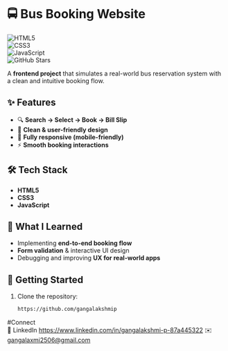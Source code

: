 # 🚍 Bus Booking Website  

![HTML5](https://img.shields.io/badge/HTML5-E34F26?style=for-the-badge&logo=html5&logoColor=white)  
![CSS3](https://img.shields.io/badge/CSS3-1572B6?style=for-the-badge&logo=css3&logoColor=white)  
![JavaScript](https://img.shields.io/badge/JavaScript-F7DF1E?style=for-the-badge&logo=javascript&logoColor=black)  
![GitHub Stars](https://img.shields.io/github/stars/gangalakshmip/Bus-Booking-App?style=for-the-badge)  

A **frontend project** that simulates a real-world bus reservation system with a clean and intuitive booking flow.  


## ✨ Features  

- 🔍 **Search → Select → Book → Bill Slip**  
- 🎨 **Clean & user-friendly design**  
- 📱 **Fully responsive (mobile-friendly)**  
- ⚡ **Smooth booking interactions**  


## 🛠 Tech Stack  

- **HTML5**  
- **CSS3**  
- **JavaScript**  


## 🎯 What I Learned  

- Implementing **end-to-end booking flow**  
- **Form validation** & interactive UI design  
- Debugging and improving **UX for real-world apps**  


## 🚀 Getting Started  

1. Clone the repository:  
   ```bash
   https://github.com/gangalakshmip

 #Connect  
 🔗 LinkedIn
 https://www.linkedin.com/in/gangalakshmi-p-87a445322
 ✉️gangalaxmi2506@gmail.com

